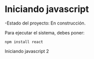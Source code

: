 <h1> Iniciando javascript</h1>

-Estado del proyecto: En construcción.

Para ejecutar el sistema, debes poner:

```npm install react```

Iniciando javascript 2
